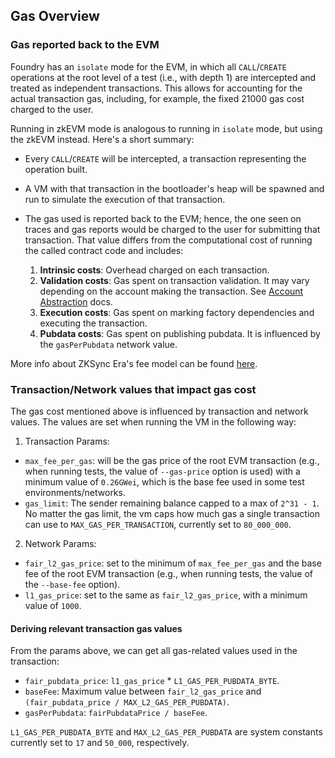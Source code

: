 ## Gas Overview

### Gas reported back to the EVM
Foundry has an `isolate` mode for the EVM, in which all `CALL`/`CREATE` operations at the root level of a test (i.e., with depth 1) are intercepted and treated as independent transactions. This allows for accounting for the actual transaction gas, including, for example, the fixed 21000 gas cost charged to the user.

Running in zkEVM mode is analogous to running in `isolate` mode, but using the zkEVM instead. Here's a short summary:
- Every `CALL`/`CREATE` will be intercepted, a transaction representing the operation built. 
- A VM with that transaction in the bootloader's heap will be spawned and run to simulate the execution of that transaction.
- The gas used is reported back to the EVM; hence, the one seen on traces and gas reports would be charged to the user for submitting that transaction. That value differs from the computational cost of running the called contract code and includes: 

  1. **Intrinsic costs**: Overhead charged on each transaction.
  2. **Validation costs**: Gas spent on transaction validation. It may vary depending on the account making the transaction. See [Account Abstraction](https://docs.zksync.io/build/developer-reference/account-abstraction) docs.
  3. **Execution costs**: Gas spent on marking factory dependencies and executing the transaction.
  4. **Pubdata costs**: Gas spent on publishing pubdata. It is influenced by the `gasPerPubdata` network value.

More info about ZKSync Era's fee model can be found [here](https://docs.zksync.io/build/developer-reference/fee-model).

### Transaction/Network values that impact gas cost
The gas cost mentioned above is influenced by transaction and network values. The values are set when running the VM in the following way:

1. Transaction Params:

* `max_fee_per_gas`: will be the gas price of the root EVM transaction (e.g., when running tests, the value of `--gas-price` option is used) with a minimum value of `0.26GWei`, which is the base fee used in some test environments/networks.
* `gas_limit`: The sender remaining balance capped to a max of `2^31 - 1`. No matter the gas limit, the vm caps how much gas a single transaction can use to `MAX_GAS_PER_TRANSACTION`, currently set to `80_000_000`.

2. Network Params:

* `fair_l2_gas_price`: set to the minimum of `max_fee_per_gas` and the base fee of the root EVM transaction (e.g., when running tests, the value of the `--base-fee` option).
* `l1_gas_price`: set to the same as `fair_l2_gas_price`, with a minimum value of `1000`.

#### Deriving relevant transaction gas values

From the params above, we can get all gas-related values used in the transaction:

* `fair_pubdata_price`: `l1_gas_price` * `L1_GAS_PER_PUBDATA_BYTE`. 
* `baseFee`: Maximum value between `fair_l2_gas_price` and `(fair_pubdata_price / MAX_L2_GAS_PER_PUBDATA)`.
* `gasPerPubdata`: `fairPubdataPrice / baseFee`.

`L1_GAS_PER_PUBDATA_BYTE` and `MAX_L2_GAS_PER_PUBDATA` are system constants currently set to `17` and `50_000`, respectively.
